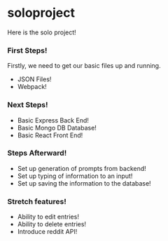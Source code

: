 # soloproject
Here is the solo project!

### First Steps!
Firstly, we need to get our basic files up and running. 
- JSON Files!
- Webpack!

### Next Steps!
- Basic Express Back End!
- Basic Mongo DB Database!
- Basic React Front End!

### Steps Afterward!
- Set up generation of prompts from backend!
- Set up typing of information to an input!
- Set up saving the information to the database!

### Stretch features!
- Ability to edit entries!
- Ability to delete entries!
- Introduce reddit API!